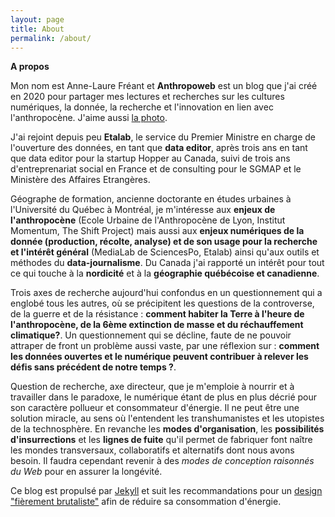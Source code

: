```yaml
---
layout: page
title: About
permalink: /about/
---
```


**A propos**

Mon nom est Anne-Laure Fréant et **Anthropoweb** est un blog que j'ai créé en 2020 pour partager mes lectures et recherches sur les cultures numériques, la donnée, la recherche et l'innovation en lien avec l'anthropocène. J'aime aussi [la photo](/anthropoweb/photographies.html).

J'ai rejoint depuis peu **Etalab**, le service du Premier Ministre en charge de l'ouverture des données, en tant que **data editor**, après trois ans en tant que data editor pour la startup Hopper au Canada, suivi de trois ans d'entreprenariat social en France et de consulting pour le SGMAP et le Ministère des Affaires Etrangères.

Géographe de formation, ancienne doctorante en études urbaines à l'Université du Québec à Montréal, je m'intéresse aux **enjeux de l'anthropocène** (Ecole Urbaine de l'Anthropocène de Lyon, Institut Momentum, The Shift Project) mais aussi aux **enjeux numériques de la donnée (production, récolte, analyse) et de son usage pour la recherche et l'intérêt général** (MediaLab de SciencesPo, Etalab) ainsi qu'aux outils et méthodes du **data-journalisme**. Du Canada j'ai rapporté un intérêt pour tout ce qui touche à la **nordicité** et à la **géographie québécoise et canadienne**.

Trois axes de recherche aujourd'hui confondus en un questionnement qui a englobé tous les autres, où se précipitent les questions de la controverse, de la guerre et de la résistance : **comment habiter la Terre à l'heure de l'anthropocène, de la 6ème extinction de masse et du réchauffement climatique?**. Un questionnement qui se décline, faute de ne pouvoir attraper de front un problème aussi vaste, par une réflexion sur : **comment les données ouvertes et le numérique peuvent contribuer à relever les défis sans précédent de notre temps ?**. 

Question de recherche, axe directeur, que je m'emploie à nourrir et à travailler dans le paradoxe, le numérique étant de plus en plus décrié pour son caractère pollueur et consommateur d'énergie. Il ne peut être une solution miracle, au sens où l'entendent les transhumanistes et les utopistes de la technosphère. En revanche les **modes d'organisation**, les **possibilités d'insurrections** et les **lignes de fuite** qu'il permet de fabriquer font naître les mondes transversaux, collaboratifs et alternatifs dont nous avons besoin. Il faudra cependant revenir à des *modes de conception raisonnés du Web* pour en assurer la longévité.



Ce blog est propulsé par [Jekyll](https://jekyllrb.com/) et suit les recommandations pour un [design "fièrement brutaliste"](https://brutalist-web.design/) afin de réduire sa consommation d'énergie.
